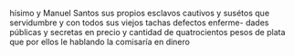hísimo y Manuel Santos sus propios esclavos cautivos y susétos que
servidumbre y con todos sus viejos tachas defectos enferme-
dades públicas y secretas en precio y cantidad de quatrocientos
pesos de plata que por ellos le hablando la comisaría en dinero
